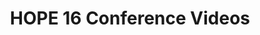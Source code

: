---
title: "HOPE 16 Conference Videos"
targeturl: "https://www.youtube.com/watch?v=2xuoa3PLMvU&list=PLlg8We3ePxcPG0FRTcEEdsViRevFjikIU"
response_type: "bookmark"
dt_published: "2025-08-18 18:53 -05:00"
dt_updated: "2025-08-18 18:53 -05:00"
tags: ["hope","hacker","conference"]
---